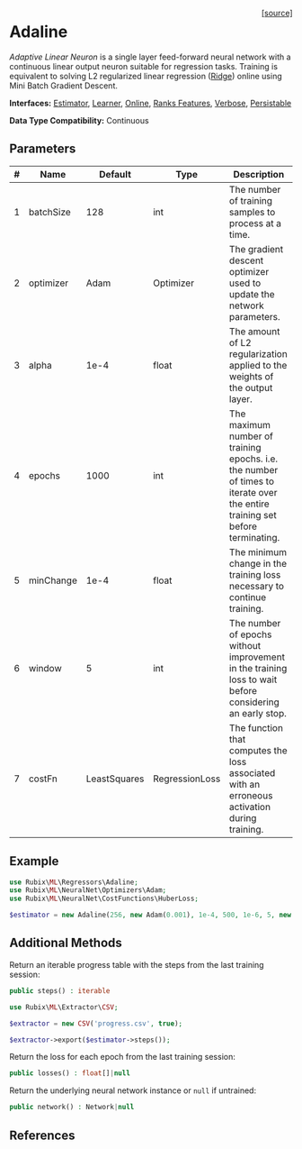 <span style="float:right;"><a href="https://github.com/RubixML/ML/blob/master/src/Regressors/Adaline.php">[source]</a></span>

# Adaline
*Adaptive Linear Neuron* is a single layer feed-forward neural network with a continuous linear output neuron suitable for regression tasks. Training is equivalent to solving L2 regularized linear regression ([Ridge](ridge.md)) online using Mini Batch Gradient Descent.

**Interfaces:** [Estimator](../estimator.md), [Learner](../learner.md), [Online](../online.md), [Ranks Features](../ranks-features.md), [Verbose](../verbose.md), [Persistable](../persistable.md)

**Data Type Compatibility:** Continuous

## Parameters
| # | Name | Default | Type | Description |
|---|---|---|---|---|
| 1 | batchSize | 128 | int | The number of training samples to process at a time. |
| 2 | optimizer | Adam | Optimizer | The gradient descent optimizer used to update the network parameters. |
| 3 | alpha | 1e-4 | float | The amount of L2 regularization applied to the weights of the output layer. |
| 4 | epochs | 1000 | int | The maximum number of training epochs. i.e. the number of times to iterate over the entire training set before terminating. |
| 5 | minChange | 1e-4 | float | The minimum change in the training loss necessary to continue training. |
| 6 | window | 5 | int | The number of epochs without improvement in the training loss to wait before considering an early stop. |
| 7 | costFn | LeastSquares | RegressionLoss | The function that computes the loss associated with an erroneous activation during training. |

## Example
```php
use Rubix\ML\Regressors\Adaline;
use Rubix\ML\NeuralNet\Optimizers\Adam;
use Rubix\ML\NeuralNet\CostFunctions\HuberLoss;

$estimator = new Adaline(256, new Adam(0.001), 1e-4, 500, 1e-6, 5, new HuberLoss(2.5));
```

## Additional Methods
Return an iterable progress table with the steps from the last training session:
```php
public steps() : iterable
```

```php
use Rubix\ML\Extractor\CSV;

$extractor = new CSV('progress.csv', true);

$extractor->export($estimator->steps());
```

Return the loss for each epoch from the last training session:
```php
public losses() : float[]|null
```

Return the underlying neural network instance or `null` if untrained:
```php
public network() : Network|null
```

## References
[^1]: B. Widrow. (1960). An Adaptive "Adaline" Neuron Using Chemical "Memistors".
